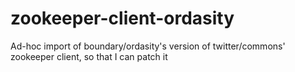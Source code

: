 zookeeper-client-ordasity
=========================

Ad-hoc import of boundary/ordasity's version of twitter/commons' zookeeper client, so that I can patch it
